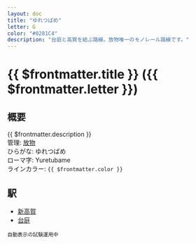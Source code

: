 ```yaml
---
layout: doc
title: "ゆれつばめ"
letter: G
color: "#0281C4"
description: "台庭と高賀を結ぶ路線。放物唯一のモノレール路線です。"
---
```


# {{ $frontmatter.title }} ({{ $frontmatter.letter }})

## 概要
{{ $frontmatter.description }}  
管理: [放物](/company/houbutu/index.md)  
ひらがな: ゆれつばめ  
ローマ字: Yuretubame  
ラインカラー: <span :style="{backgroundColor: $frontmatter.color, display: 'inline-block', width: '0.75em', height: '0.75em', border: `1px solid #1b1b1f`, marginRight: '0.25em'}" />`{{ $frontmatter.color }}`

## 駅
- [新高賀](/station/stations/sinkoka.md)
- [台庭](/station/stations/daitei.md)

<small>自動表示の試験運用中</small>
<Stations />
